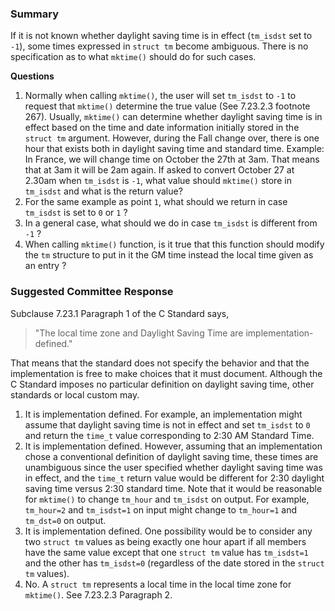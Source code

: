 ### Summary

If it is not known whether daylight saving time is in effect (`tm_isdst` set to
`-1`), some times expressed in `struct tm` become ambiguous. There is no
specification as to what `mktime()` should do for such cases.

**Questions**

1. Normally when calling `mktime()`, the user will set `tm_isdst` to `-1` to request that `mktime()` determine the true value (See 7.23.2.3 footnote 267). Usually, `mktime()` can determine whether daylight saving time is in effect based on the time and date information initially stored in the `struct tm` argument. However, during the Fall change over, there is one hour that exists both in daylight saving time and standard time. Example: In France, we will change time on October the 27th at 3am. That means that at 3am it will be 2am again. If asked to convert October 27 at 2.30am when `tm_isdst` is `-1`, what value should `mktime()` store in `tm_isdst` and what is the return value?
2. For the same example as point `1`, what should we return in case `tm_isdst` is set to `0` or `1` ?
3. In a general case, what should we do in case `tm_isdst` is different from `-1` ?
4. When calling `mktime()` function, is it true that this function should modify the `tm` structure to put in it the GM time instead the local time given as an entry ?

### Suggested Committee Response

Subclause 7.23.1 Paragraph 1 of the C Standard says,

> "The local time zone and Daylight Saving Time are implementation-defined."

That means that the standard does not specify the behavior and that the
implementation is free to make choices that it must document. Although the C
Standard imposes no particular definition on daylight saving time, other
standards or local custom may.

1. It is implementation defined. For example, an implementation might assume that daylight saving time is not in effect and set `tm_isdst` to `0` and return the `time_t` value corresponding to 2:30 AM Standard Time.
2. It is implementation defined. However, assuming that an implementation chose a conventional definition of daylight saving time, these times are unambiguous since the user specified whether daylight saving time was in effect, and the `time_t` return value would be different for 2:30 daylight saving time versus 2:30 standard time. Note that it would be reasonable for `mktime()` to change `tm_hour` and `tm_isdst` on output. For example, `tm_hour=2` and `tm_isdst=1` on input might change to `tm_hour=1` and `tm_dst=0` on output.
3. It is implementation defined. One possibility would be to consider any two `struct tm` values as being exactly one hour apart if all members have the same value except that one `struct tm` value has `tm_isdst=1` and the other has `tm_isdst=0` (regardless of the date stored in the `struct tm` values).
4. No. A `struct tm` represents a local time in the local time zone for `mktime()`. See 7.23.2.3 Paragraph 2\.
